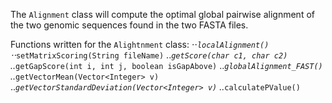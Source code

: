 The `Alignment` class will compute the optimal global pairwise alignment of the two genomic sequences found in the two FASTA files. <br/>

Functions written for the `Alightnment` class: 
⋅⋅*`localAlignment()`  
⋅⋅*`setMatrixScoring(String fileName)`
..*`getScore(char c1, char c2)`
..*`getGapScore(int i, int j, boolean isGapAbove)`
..*`globalAlignment_FAST()`
..*`getVectorMean(Vector<Integer> v)`
..*`getVectorStandardDeviation(Vector<Integer> v)`
..*`calculatePValue()`
